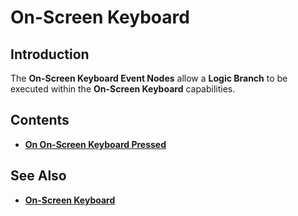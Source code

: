# On-Screen Keyboard

## Introduction

The **On-Screen Keyboard Event Nodes** allow a **Logic Branch** to be executed within the **On-Screen Keyboard** capabilities. 
## Contents

* [**On On-Screen Keyboard Pressed**](ononscreenkeyboardpressed.md)


## See Also 

* [**On-Screen Keyboard**](../../incari/on-screenkeyboard/README.md)